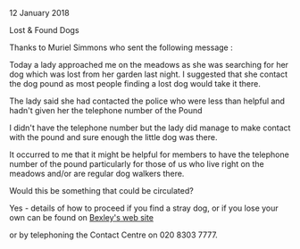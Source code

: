 12 January 2018

Lost & Found Dogs

Thanks to Muriel Simmons who sent the following message :

Today a lady approached me on the meadows as she was searching for her dog which was lost from her garden last night. I suggested that she contact the dog pound as most people finding a lost dog would take it there.

The lady said she had contacted the police who were less than helpful and hadn't given her the telephone number of the Pound

I didn't have the telephone number but the lady did manage to make contact with the pound and sure enough the little dog was there.

It occurred to me that it might be helpful for members to have the telephone number of the pound particularly for those of us who live right on the meadows and/or are regular dog walkers there.

Would this be something that could be circulated?

Yes - details of how to proceed if you find a stray dog, or if you lose your own can be found on [Bexley's web site](https://www.bexley.gov.uk/services/environmental-protection/lost-or-stray-dogs)

or by telephoning the Contact Centre on 020 8303 7777.
